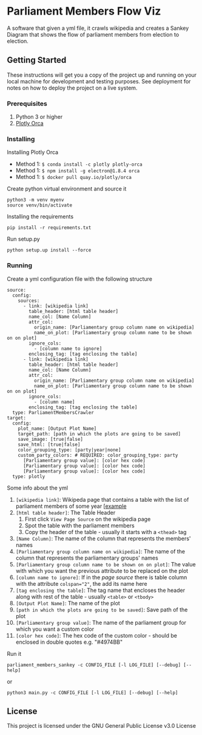 # Parliament Members Flow Viz

A software that given a yml file, it crawls wikipedia and creates a Sankey Diagram that shows the flow of parliament members from election to election.

## Getting Started

These instructions will get you a copy of the project up and running on your local machine for development and testing purposes. See deployment for notes on how to deploy the project on a live system.

### Prerequisites

1. Python 3 or higher
1. [Plotly Orca](https://github.com/plotly/orca)

### Installing

Installing Plotly Orca
- Method 1: `$ conda install -c plotly plotly-orca`
- Method 1: `$ npm install -g electron@1.8.4 orca`
- Method 1: `$ docker pull quay.io/plotly/orca`

Create python virtual environment and source it
```
python3 -m venv myenv
source venv/bin/activate
```

Installing the requirements
```
pip install -r requirements.txt
```

Run setup.py
```
python setup.up install --force
```

### Running

Create a yml configuration file with the following structure
```
source:
  config:
    sources:
      - link: [wikipedia link]
        table_header: [html table header]
        name_col: [Name Column]
        attr_col:
          origin_name: [Parliamentary group column name on wikipedia]
          name_on_plot: [Parliamentary group column name to be shown on on plot]
        ignore_cols:
          - [column name to ignore]
        enclosing_tag: [tag enclosing the table]
      - link: [wikipedia link]
        table_header: [html table header]
        name_col: [Name Column]
        attr_col:
          origin_name: [Parliamentary group column name on wikipedia]
          name_on_plot: [Parliamentary group column name to be shown on on plot]
        ignore_cols:
          - [column name]
        enclosing_tag: [tag enclosing the table]
  type: ParliamentMembersCrawler
target:
  config:
    plot_name: [Output Plot Name]
    target_path: [path in which the plots are going to be saved]
    save_image: [true|false]
    save_html: [true|false]
    color_grouping_type: [party|year|none]
    custom_party_colors: # REQUIRED: color_grouping_type: party
      [Parliamentary group value]: [color hex code]
      [Parliamentary group value]: [color hex code]
      [Parliamentary group value]: [color hex code]
  type: plotly
```

Some info about the yml
1. `[wikipedia link]`: Wikipeda page that contains a table with the list of parliament members of some year [[example](https://en.wikipedia.org/wiki/List_of_members_of_the_Hellenic_Parliament,_2015_(September)%E2%80%932019)
1. `[html table header]`: The Table Header
   1. First click `View Page Source` on the wikipedia page
   1. Spot the table with the parliament members
   1. Copy the header of the table - usually it starts with a `<thead>` tag
1. `[Name Column]`: The name of the column that represents the members' names
1. `[Parliamentary group column name on wikipedia]`: The name of the column that represents the parliamentary groups' names
1. `[Parliamentary group column name to be shown on on plot]`: The value with which you want the previous attribute to be replaced on the plot
1. `[column name to ignore]`: If in the _page source_ there is table column with the attribute `colspan="2"`, the add its name here
1. `[tag enclosing the table]`: The tag name that encloses the header along with rest of the table - usually `<table>` or `<tbody>`
1. `[Output Plot Name]`: The name of the plot
1. `[path in which the plots are going to be saved]`: Save path of the plot
1. `[Parliamentary group value]`: The name of the parliament group for which you want a custom color
1. `[color hex code]`: The hex code of the custom color - should be enclosed in double quotes e.g. "#4974BB"

Run it
```
parliament_members_sankey -c CONFIG_FILE [-l LOG_FILE] [--debug] [--help]
```
or
```
python3 main.py -c CONFIG_FILE [-l LOG_FILE] [--debug] [--help]
```

## License

This project is licensed under the GNU General Public License v3.0 License
